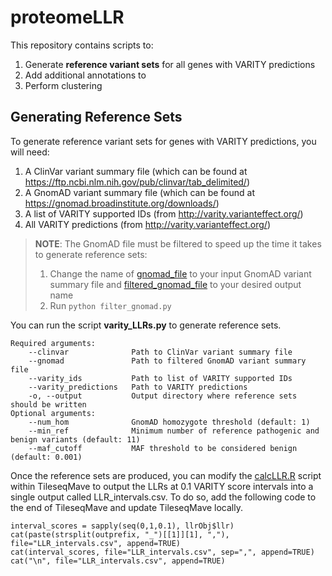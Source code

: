 # proteomeLLR
This repository contains scripts to:
1) Generate **reference variant sets** for all genes with VARITY predictions
2) Add additional annotations to 
3) Perform clustering


## Generating Reference Sets

To generate reference variant sets for genes with VARITY predictions, you will need: 
1. A ClinVar variant summary file (which can be found at https://ftp.ncbi.nlm.nih.gov/pub/clinvar/tab_delimited/)
2. A GnomAD variant summary file (which can be found at https://gnomad.broadinstitute.org/downloads/)
3. A list of VARITY supported IDs (from http://varity.varianteffect.org/)
4. All VARITY predictions (from http://varity.varianteffect.org/)    

>**NOTE**: The GnomAD file must be filtered to speed up the time it takes to generate reference sets:
>1. Change the name of [gnomad_file](https://github.com/rothlab/proteomeLLR/blob/e3d64daf983332e78d9e6207647d32af71e351f4/filter_gnomad.py#L19) to your input GnomAD variant summary file and [filtered_gnomad_file](https://github.com/rothlab/proteomeLLR/blob/e3d64daf983332e78d9e6207647d32af71e351f4/filter_gnomad.py#L20) to your desired output name
>2. Run `python filter_gnomad.py`

You can run the script **varity_LLRs.py** to generate reference sets. 

    Required arguments:
	    --clinvar              Path to ClinVar variant summary file
	    --gnomad               Path to filtered GnomAD variant summary file
	    --varity_ids           Path to list of VARITY supported IDs
	    --varity_predictions   Path to VARITY predictions
	    -o, --output           Output directory where reference sets should be written
	Optional arguments: 
		--num_hom			   GnomAD homozygote threshold (default: 1)
		--min_ref              Minimum number of reference pathogenic and benign variants (default: 11)    
		--maf_cutoff           MAF threshold to be considered benign (default: 0.001)

Once the reference sets are produced, you can modify the [calcLLR.R](https://github.com/rothlab/tileseqMave/blob/master/inst/scripts/calcLLR.R) script within TileseqMave to output the LLRs at 0.1 VARITY score intervals into a single output called LLR_intervals.csv. To do so, add the following code to the end of TileseqMave and update TileseqMave locally. 

    interval_scores = sapply(seq(0,1,0.1), llrObj$llr)
    cat(paste(strsplit(outprefix, "_")[[1]][1], ","), file="LLR_intervals.csv", append=TRUE)
    cat(interval_scores, file="LLR_intervals.csv", sep=",", append=TRUE)
    cat("\n", file="LLR_intervals.csv", append=TRUE)